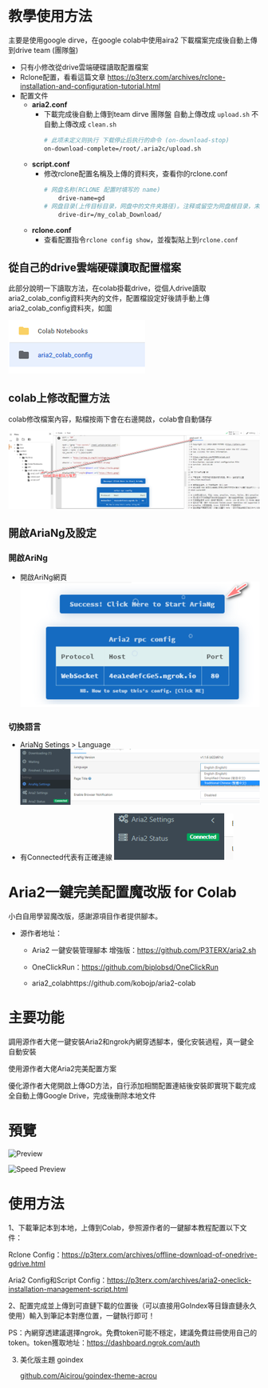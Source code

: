 
# 教學使用方法
主要是使用google dirve，在google colab中使用aira2 下載檔案完成後自動上傳到drive team (團隊盤)

* 只有小修改從drive雲端硬碟讀取配置檔案
* Rclone配置，看看這篇文章 https://p3terx.com/archives/rclone-installation-and-configuration-tutorial.html
* 配置文件
    - **aria2.conf**
        * 下載完成後自動上傳到team dirve 團隊盤
            自動上傳改成 `upload.sh`
            不自動上傳改成 `clean.sh`
            ```bash       
            # 此项未定义则执行 下载停止后执行的命令 (on-download-stop)
            on-download-complete=/root/.aria2c/upload.sh
            ```
    - **script.conf**
        * 修改rclone配置名稱及上傳的資料夾，查看你的rclone.conf
            ```bash
            # 网盘名称(RCLONE 配置时填写的 name)
                drive-name=gd
            # 网盘目录(上传目标目录，网盘中的文件夹路径)。注释或留空为网盘根目录，末尾不要有斜杠。
                drive-dir=/my_colab_Download/
            ```
    - **rclone.conf**
        * 查看配置指令`rclone config show`，並複製貼上到`rclone.conf`

## 從自己的drive雲端硬碟讀取配置檔案

此部分說明一下讀取方法，在colab掛載drive，從個人drive讀取aria2_colab_config資料夾內的文件，配置檔設定好後請手動上傳aria2_colab_config資料夾，如圖

![drive](./media/2020-09-04-15-51-32.png)

## colab上修改配置方法

colab修改檔案內容，點檔按兩下會在右邊開啟，colab會自動儲存

![colab](./media/2020-09-04-15-55-19.png)


## 開啟AriaNg及設定

### 開啟AriNg
* 開啟AriNg網頁
    ![AriNg](./media/2020-09-04-16-10-29.png)

### 切換語言

* AriaNg Setings > Language 
    ![Setings](./media/2020-09-04-16-03-18.png)

* 有Connected代表有正確連線
    ![Connected](./media/2020-09-04-16-04-33.png)


# Aria2一鍵完美配置魔改版 for Colab

小白自用學習魔改版，感謝源項目作者提供腳本。

* 源作者地址：
    * Aria2 一鍵安裝管理腳本 增強版：https://github.com/P3TERX/aria2.sh

    * OneClickRun：https://github.com/biplobsd/OneClickRun

    * aria2_colabhttps://github.com/kobojp/aria2-colab

# 主要功能

調用源作者大佬一鍵安裝Aria2和ngrok內網穿透腳本，優化安裝過程，真一鍵全自動安裝

使用源作者大佬Aria2完美配置方案

優化源作者大佬開啟上傳GD方法，自行添加相關配置連結後安裝即實現下載完成全自動上傳Google Drive，完成後刪除本地文件

# 預覽

![Preview](https://github.com/hmglife/aria2-colab/raw/master/Preview.png)

![Speed Preview](https://github.com/hmglife/aria2-colab/raw/master/Speed%20Preview.png)


# 使用方法

1、下載筆記本到本地，上傳到Colab，參照源作者的一鍵腳本教程配置以下文件：

Rclone Config：https://p3terx.com/archives/offline-download-of-onedrive-gdrive.html

Aria2 Config和Script Config：https://p3terx.com/archives/aria2-oneclick-installation-management-script.html

2、配置完成並上傳到可直鏈下載的位置後（可以直接用GoIndex等目錄直鏈永久使用）輸入到筆記本對應位置，一鍵執行即可！

PS：內網穿透建議選擇ngrok。免費token可能不穩定，建議免費註冊使用自己的token。token獲取地址：https://dashboard.ngrok.com/auth

3. 美化版主題 goindex

    [github.com/Aicirou/goindex-theme-acrou](https://github.com/Aicirou/goindex-theme-acrou)